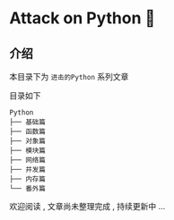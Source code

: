 #  Attack on Python 🐍








<extoc></extoc>

## 介绍

本目录下为 `进击的Python` 系列文章

目录如下

```
Python
├── 基础篇
├── 函数篇
├── 对象篇
├── 模块篇
├── 网络篇
├── 并发篇
├── 内存篇
└── 番外篇
```

欢迎阅读 , 文章尚未整理完成 , 持续更新中 ...

